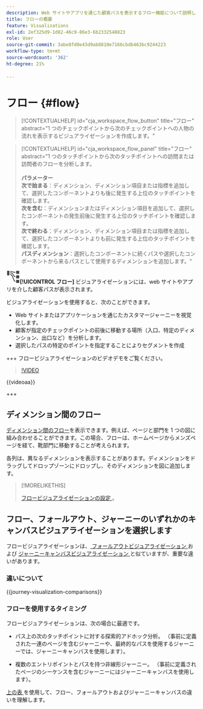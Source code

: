 ```yaml
---
description: Web サイトやアプリを通じた顧客パスを表示するフロー機能について説明します。
title: フローの概要
feature: Visualizations
exl-id: 2ef325d9-1d82-46c9-86e3-6b2332548823
role: User
source-git-commit: 3abe8fd0e43d9ab8810e7166cbdb463bc9244223
workflow-type: tm+mt
source-wordcount: '362'
ht-degree: 21%

---
```


# フロー {#flow}

<!-- markdownlint-disable MD034 -->

>[!CONTEXTUALHELP]
>id="cja_workspace_flow_button"
>title="フロー"
>abstract="1 つのチェックポイントから次のチェックポイントへの人物の流れを表示するビジュアライゼーションを作成します。"

>[!CONTEXTUALHELP]
>id="cja_workspace_flow_panel"
>title="フロー"
>abstract="1 つのタッチポイントから次のタッチポイントへの訪問または訪問者のフローを分析します。<br/><br/>**パラメーター&#x200B;**<br/>**次で始まる**：ディメンション、ディメンション項目または指標を追加して、選択したコンポーネントよりも後に発生する上位のタッチポイントを確認します。<br/>**次を含む**：ディメンションまたはディメンション項目を追加して、選択したコンポーネントの発生前後に発生する上位のタッチポイントを確認します。<br/>**次で終わる**：ディメンション、ディメンション項目または指標を追加して、選択したコンポーネントよりも前に発生する上位のタッチポイントを確認します。<br/>**パスディメンション**：選択したコンポーネントに続くパスや選択したコンポーネントから来るパスとして使用するディメンションを追加します。"

<!-- markdownlint-enable MD034 -->



![GraphPathing](/help/assets/icons/GraphPathing.svg)**[!UICONTROL フロー]** ビジュアライゼーションには、web サイトやアプリを介した顧客パスが表示されます。

ビジュアライゼーションを使用すると、次のことができます。

* Web サイトまたはアプリケーションを通じたカスタマージャーニーを視覚化します。
* 顧客が指定のチェックポイントの前後に移動する場所（入口、特定のディメンション、出口など）を分析します。
* 選択したパスの特定のポイントを指定することによりセグメントを作成

+++ フロービジュアライゼーションのビデオデモをご覧ください。

>[!VIDEO](https://video.tv.adobe.com/v/346063/?quality=12)

{{videoaa}}

+++

## ディメンション間のフロー

[ディメンション間のフロー](/help/analysis-workspace/visualizations/c-flow/multi-dimensional-flow.md)を表示できます。例えば、ページと部門を 1 つの図に組み合わせることができます。この場合、フローは、ホームページからメンズページを経て、靴部門に移動することが考えられます。

各列は、異なるディメンションを表示することがあります。ディメンションをドラッグしてドロップゾーンにドロップし、そのディメンションを図に追加します。

>[!MORELIKETHIS]
>
>[ フロービジュアライゼーションの設定 ](/help/analysis-workspace/visualizations/c-flow/create-flow.md)。
>

## フロー、フォールアウト、ジャーニーのいずれかのキャンバスビジュアライゼーションを選択します

フロービジュアライゼーションは、[ フォールアウトビジュアライゼーション ](/help/analysis-workspace/visualizations/fallout/fallout-flow.md) および [ジャーニーキャンバスビジュアライゼーション ](/help/analysis-workspace/visualizations/journey-canvas/journey-canvas.md) と似ていますが、重要な違いがあります。

### 違いについて

<!-- Information in this snippet is shared between Journey canvas, Fallout, and Flow visualization docs -->

{{journey-visualization-comparisons}}

### フローを使用するタイミング

フロービジュアライゼーションは、次の場合に最適です。

* パス上の次のタッチポイントに対する探索的アドホック分析。 （事前に定義された一連のページを含むジャーニーや、最終的なパスを使用するジャーニーでは、ジャーニーキャンバスを使用します）。

* 複数のエントリポイントとパスを持つ非線形ジャーニー。 （事前に定義されたページのシーケンスを含むジャーニーにはジャーニーキャンバスを使用します）。

[ 上の表 ](#understand-the-differences) を使用して、フロー、フォールアウトおよびジャーニーキャンバスの違いを理解します。
